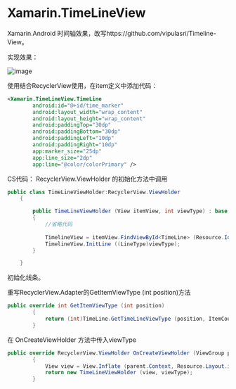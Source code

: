 # Xamarin.TimeLineView

Xamarin.Android 时间轴效果，改写https://github.com/vipulasri/Timeline-View。

实现效果：

![image](https://github.com/MyueX/Xamarin.TimeLineView/blob/master/QQ20160414-0.png)

使用结合RecyclerView使用，在item定义中添加代码：
```xml
<Xamarin.TimeLineView.TimeLine
        android:id="@+id/time_marker"
        android:layout_width="wrap_content"
        android:layout_height="wrap_content"
        android:paddingTop="30dp"
        android:paddingBottom="30dp"
        android:paddingLeft="10dp"
        android:paddingRight="10dp"
        app:marker_size="25dp"
        app:line_size="2dp"
        app:line="@color/colorPrimary" />
```

CS代码：
RecyclerView.ViewHolder 的初始化方法中调用
```C#
public class TimeLineViewHolder:RecyclerView.ViewHolder
	{

		public TimeLineViewHolder (View itemView, int viewType) : base (itemView)
		{
			//省略代码
			
			TimelineView = itemView.FindViewById<TimeLine> (Resource.Id.time_marker);
			TimelineView.InitLine ((LineType)viewType);
		}

	}
```
初始化线条。


重写RecyclerView.Adapter的GetItemViewType (int position)方法
```C#
public override int GetItemViewType (int position)
		{
			return (int)TimeLine.GetTimeLineViewType (position, ItemCount);
		}
```
在 OnCreateViewHolder 方法中传入viewType
```C#
public override RecyclerView.ViewHolder OnCreateViewHolder (ViewGroup parent, int viewType)
		{
			View view = View.Inflate (parent.Context, Resource.Layout.item_timeline, null);
			return new TimeLineViewHolder (view, viewType);
		}
```

